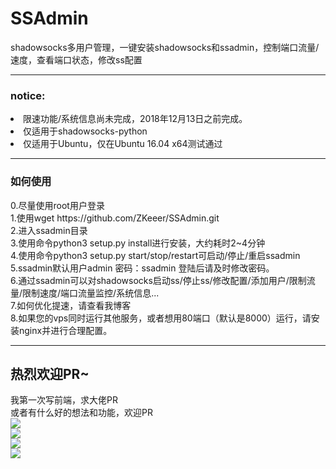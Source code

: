 # SSAdmin
shadowsocks多用户管理，一键安装shadowsocks和ssadmin，控制端口流量/速度，查看端口状态，修改ss配置<br/>
<hr/>
<h3>notice:</h3>
<li>限速功能/系统信息尚未完成，2018年12月13日之前完成。</li>
<li>仅适用于shadowsocks-python</li>
<li>仅适用于Ubuntu，仅在Ubuntu 16.04 x64测试通过</li>
<hr/>
<h3>如何使用</h3>
0.尽量使用root用户登录<br/>
1.使用wget https://github.com/ZKeeer/SSAdmin.git<br/>
2.进入ssadmin目录<br/>
3.使用命令python3 setup.py install进行安装，大约耗时2~4分钟<br/>
4.使用命令python3 setup.py start/stop/restart可启动/停止/重启ssadmin<br/>
5.ssadmin默认用户admin 密码：ssadmin 登陆后请及时修改密码。<br/>
6.通过ssadmin可以对shadowsocks启动ss/停止ss/修改配置/添加用户/限制流量/限制速度/端口流量监控/系统信息...<br/>
7.如何优化提速，请查看我博客<br/>
8.如果您的vps同时运行其他服务，或者想用80端口（默认是8000）运行，请安装nginx并进行合理配置。
<hr/>
<h2>热烈欢迎PR~</h2>
我第一次写前端，求大佬PR<br>
或者有什么好的想法和功能，欢迎PR
<br/>
<img src="https://github.com/ZKeeer/SSAdmin/blob/master/static/img/ssadmin-1.png">
<br/>
<img src="https://github.com/ZKeeer/SSAdmin/blob/master/static/img/ssadmin-2.png">
<br/>
<img src="https://github.com/ZKeeer/SSAdmin/blob/master/static/img/ssadmin-3.png">
<br/>
<img src="https://github.com/ZKeeer/SSAdmin/blob/master/static/img/ssadmin-1.png">

